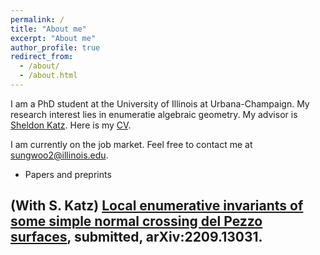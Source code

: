 ```yaml
---
permalink: /
title: "About me"
excerpt: "About me"
author_profile: true
redirect_from: 
  - /about/
  - /about.html
---
```

I am a PhD student at the University of Illinois at Urbana-Champaign. My research interest lies in enumeratie algebraic geometry. My advisor is [Sheldon Katz](https://faculty.math.illinois.edu/~katz/). Here is my [CV](https://scream27.github.io/sungwoo/files/CV-webpage.pdf).

I am currently on the job market. Feel free to contact me at [sungwoo2@illinois.edu](mailto:sungwoo2@illinois.edu).

- Papers and preprints

(With S. Katz) [Local enumerative invariants of some simple normal crossing del Pezzo surfaces](https://arxiv.org/abs/2209.13031), submitted, arXiv:2209.13031.
------
